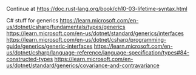 Continue at https://doc.rust-lang.org/book/ch10-03-lifetime-syntax.html



C# stuff for generics
https://learn.microsoft.com/en-us/dotnet/csharp/fundamentals/types/generics
https://learn.microsoft.com/en-us/dotnet/standard/generics/interfaces
https://learn.microsoft.com/en-us/dotnet/csharp/programming-guide/generics/generic-interfaces
https://learn.microsoft.com/en-us/dotnet/csharp/language-reference/language-specification/types#84-constructed-types
https://learn.microsoft.com/en-us/dotnet/standard/generics/covariance-and-contravariance